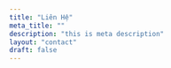 ```yaml
---
title: "Liên Hệ"
meta_title: ""
description: "this is meta description"
layout: "contact"
draft: false
---
```

